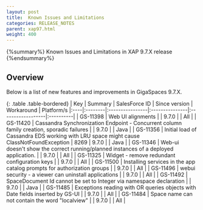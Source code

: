 ```yaml
---
layout: post
title:  Known Issues and Limitations
categories: RELEASE_NOTES
parent: xap97.html
weight: 400
---
```


{%summary%} Known Issues and Limitations in XAP 9.7.X release {%endsummary%}

## Overview

Below is a list of new features and improvements in GigaSpaces 9.7.X.


{: .table .table-bordered}
| Key | Summary | SalesForce ID | Since version | Workaround | Platform/s
|:----|:--------|:----------------|:---------------|:------------------|:----------|
| GS-11398 | Web UI alignments | | 9.7.0 | | All |
| GS-11420 | Cassandra Synchronization Endpoint - Concurrent column family creation, sporadic failures | | 9.7.0 | | Java |
| GS-11356 | Initial load of Cassandra EDS working with LRU space might cause ClassNotFoundException | 8269 | 9.7.0 | | Java |
| GS-11346 | Web-ui doesn't show the correct running/planned instances of a deployed application. | | 9.7.0 | | All |
| GS-11325 | Widget - remove redundant configuration keys | | 9.7.0 | | All |
| GS-11500 | Installing services in the app catalog prompts for authorization groups | | 9.7.0 | | All |
| GS-11496 | webui security - a viewer can uninstall applications | | 9.7.0 | | All |
| GS-11492 | SpaceDocument Id cannot be set to Integer via namespace declaration | | 9.7.0 | | Java |
| GS-11485 | Exceptions reading with OR queries objects with Date fields inserted by GS-UI | | 9.7.0 | | All |
| GS-11484 | Space name can not contain the word "localview" | | 9.7.0 | | All |